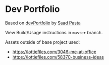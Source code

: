 # Dev Portfolio

Based on [devPortfolio](https://github.com/saadpasta/developerFolio) by [Saad Pasta](http://saadpasta.github.io/)

View Build/Usage instructions in `master` branch.

Assets outside of base project used:

* https://lottiefiles.com/3046-me-at-office
* https://lottiefiles.com/58370-business-ideas
